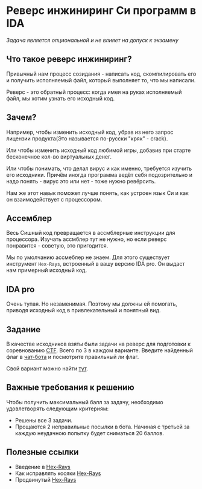 # Реверс инжиниринг Си программ в IDA

*Задача является опциональной и не влияет на допуск к экзамену*

## Что такое реверс инжиниринг?
Привычный нам процесс созидания - написать код, скомпилировать его и получить исполняемый файл, который выполняет то, что мы написали.

Реверс - это обратный процесс: когда имея на руках исполняемый файл, мы хотим узнать его исходный код.

## Зачем?
Например, чтобы изменить исходный код, убрав из него запрос лицензии продукта(Это называется по-русски "кряк" - crack).

Или чтобы изменить исходный код любимой игры, добавив при старте бесконечное кол-во виртуальных денег. 

Или чтобы понимать, что делал вирус и как именно, требуется изучить его исходники. Причём иногда программа ведёт себя подозрительно и надо понять - вирус это или нет - тоже нужно ревёрсить.

Нам же этот навык поможет лучше понять, как устроен язык Си и как он взаимодействует с процессором.

## Ассемблер

Весь Сишный код превращается в ассмблерные инструкции для процессора. Изучать ассмблер тут не нужно, но если реверс понравится - советую, это пригодится.

Мы по умолчанию ассмеблер не знаем. Для этого существует инструмент `Hex-Rays`, встроенный в вашу версию IDA pro. Он выдаст нам примерный исходный код. 

## IDA pro

Очень тупая. Но незаменимая. Поэтому мы должны ей помогать, приводя исходный код в привлекательный и понятный вид.


## Задание

В качестве исходников взяты были задачи на реверс для подготовки к соревнованию [CTF](https://ctfnews.ru/what-is-ctf/). Всего по 3 в каждом варианте. Введите найденный флаг в [чат-бота]() и посмотрите правильный ли флаг.

Свой вариант можно найти [тут](variants.md).

## Важные требования к решению
Чтобы получить максимальный балл за задачу, необходимо удовлетворять следующим критериям:
- Решены все 3 задачи.
- Прощаются 2 неправильные посылки в бота. Начиная с третьей за каждую неудачною попытку будет сниматься 20 баллов.

## Полезные ссылки
- Введение в [Hex-Rays](https://youtu.be/PEARuvwGkXU)
- Как исправлять косяки [Hex-Rays](https://youtu.be/YdZU09gGFRo)
- Продвинутый [Hex-Rays](https://youtu.be/Vj2OjGaLwtI)

